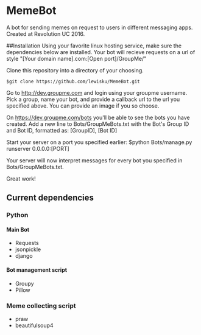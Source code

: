 # MemeBot
A bot for sending memes on request to users in different messaging apps. Created at Revolution UC 2016.

##Installation
Using your favorite linux hosting service, make sure the dependencies below are installed.
Your bot will recieve requests on a url of style "[Your domain name].com:[Open port]/GroupMe/"

Clone this repository into a directory of your choosing.

    $git clone https://github.com/lewisku/MemeBot.git


Go to http://dev.groupme.com and login using your groupme username.
Pick a group, name your bot, and provide a callback url to the url you specified above.
You can provide an image if you so choose.

On https://dev.groupme.com/bots you'll be able to see the bots you have created.
Add a new line to Bots/GroupMeBots.txt with the Bot's Group ID and Bot ID, formatted as:
    [GroupID], [Bot ID]

Start your server on a port you specified earlier:
    $python Bots/manage.py runserver 0.0.0.0:[PORT]

Your server will now interpret messages for every bot you specified in Bots/GroupMeBots.txt.

Great work!


## Current dependencies
### Python
#### Main Bot
* Requests
* jsonpickle
* django

#### Bot management script
* Groupy
* Pillow

### Meme collecting script
* praw
* beautifulsoup4
